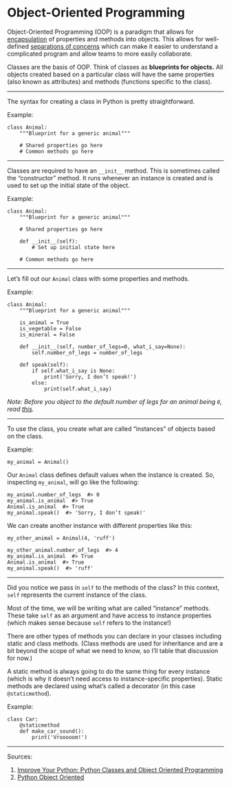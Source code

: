 # Object-Oriented Programming

Object-Oriented Programming (OOP) is a paradigm that allows for [encapsulation](https://en.wikipedia.org/wiki/Encapsulation_(computer_programming)) of properties and methods into objects. This allows for well-defined [separations of concerns](https://en.wikipedia.org/wiki/Separation_of_concerns) which can make it easier to understand a complicated program and allow teams to more easily collaborate.

Classes are the basis of OOP. Think of classes as **blueprints for objects.** All objects created based on a particular class will have the same properties (also known as attributes) and methods (functions specific to the class).

------

The syntax for creating a class in Python is pretty straightforward.

Example:

    class Animal:
        """Blueprint for a generic animal"""

        # Shared properties go here
        # Common methods go here

------

Classes are required to have an `__init__` method. This is sometimes called the “constructor” method. It runs whenever an instance is created and is used to set up the initial state of the object.

Example:

    class Animal:
        """Blueprint for a generic animal"""

        # Shared properties go here

        def __init__(self):
            # Set up initial state here

        # Common methods go here

------

Let’s fill out our `Animal` class with some properties and methods.

Example:

    class Animal:
        """Blueprint for a generic animal"""

        is_animal = True
        is_vegetable = False
        is_mineral = False

        def __init__(self, number_of_legs=0, what_i_say=None):
            self.number_of_legs = number_of_legs

        def speak(self):
            if self.what_i_say is None:
                print('Sorry, I don’t speak!')
            else:
                print(self.what_i_say)

_Note: Before you object to the default number of legs for an animal being `0`, read [this](http://www.sciencefocus.com/qa/what-average-number-legs-animal)._

------

To use the class, you create what are called “instances” of objects based on the class.

Example:

    my_animal = Animal()

Our `Animal` class defines default values when the instance is created. So, inspecting `my_animal`, will go like the following:

    my_animal.number_of_legs  #> 0
    my_animal.is_animal  #> True
    Animal.is_animal  #> True
    my_animal.speak()  #> 'Sorry, I don’t speak!'

We can create another instance with different properties like this:

    my_other_animal = Animal(4, 'ruff')

    my_other_animal.number_of_legs  #> 4
    my_animal.is_animal  #> True
    Animal.is_animal  #> True
    my_animal.speak()  #> 'ruff'

------

Did you notice we pass in `self` to the methods of the class? In this context, `self` represents the current instance of the class.

Most of the time, we will be writing what are called “instance” methods. These take `self` as an argument and have access to instance properties (which makes sense because `self` refers to the instance!)

There are other types of methods you can declare in your classes including static and class methods. (Class methods are used for inheritance and are a bit beyond the scope of what we need to know, so I’ll table that discussion for now.)

A static method is always going to do the same thing for every instance (which is why it doesn’t need access to instance-specific properties). Static methods are declared using what’s called a decorator (in this case `@staticmethod`).

Example:

    class Car:
        @staticmethod
        def make_car_sound():
            print('Vrooooom!')

------

Sources:

1. [Improve Your Python: Python Classes and Object Oriented Programming](https://jeffknupp.com/blog/2014/06/18/improve-your-python-python-classes-and-object-oriented-programming/)
2. [Python Object Oriented](http://www.tutorialspoint.com/python/python_classes_objects.htm)
